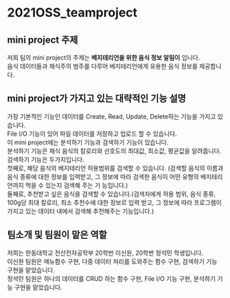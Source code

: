 # 2021OSS_teamproject

## mini project 주제
<p>저희 팀의 mini project의 주제는 <b>베지테리언을 위한 음식 정보 알림이</b> 입니다.<br>
  음식 데이터들과 채식주의 범주를 다루어 베지테리언에게 유용한 음식 정보를 제공합니다.
</p>


## mini project가 가지고 있는 대략적인 기능 설명
<p>가장 기본적인 기능인 데이터를 Create, Read, Update, Delete하는 기능을 가지고 있습니다.<br>
  File I/O 기능이 있어 파일 데이터를 저장하고 업로드 할 수 있습니다.<br>
  이 mini project에는 분석하기 기능과 검색하기 기능이 있습니다. <br>
  분석하기 기능은 채식 음식의 칼로리와 선호도의 최대값, 최소값, 평균값을 알려줍니다.<br>
  검색하기 기능은 두가지입니다. <br>
  첫째로, 해당 음식의 베지테리언 허용범위를 검색할 수 있습니다. (검색할 음식의 이름과 음식 종류에 대한 정보를 입력받고, 그 정보에 따라 검색한 음식이 어떤 유형의 베지테리언까지 먹을 수 있는지 검색해 주는 기 능입니다.)<br>
  둘째로, 추천받고 싶은 음식을 검색할 수 있습니다.(검색자에게 허용 범위, 음식 종류, 100g당 최대 칼로리, 최소 추천수에 대한 정보르 입력 받고, 그 정보에 따라 프로그램이 가지고 있는 데이터 내에서 검색해 추천해주는 기능입니다.) 
</p>

## 팀소개 및 팀원이 맡은 역할
<p>저희는 한동대학교 전산전자공학부 20학번 이신원, 20학번 정석민 학생입니다.<br>
  이신원 팀원은 메뉴함수 구현, 다중 데이터 처리를 도와주는 함수 구현, 검색하기 기능 구현을 맡았습니다.<br>
  정석민 팀원은 하나의 데이터를 CRUD 하는 함수 구현, File I/O 기능 구현, 분석하기 기능 구현을 맡았습니다.
 </p>
